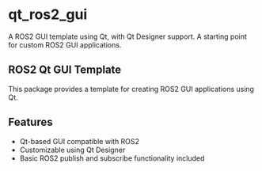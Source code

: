 # qt_ros2_gui
A ROS2 GUI template using Qt, with Qt Designer support. A starting point for custom ROS2 GUI applications.

## ROS2 Qt GUI Template

This package provides a template for creating ROS2 GUI applications using Qt.

## Features

- Qt-based GUI compatible with ROS2
- Customizable using Qt Designer
- Basic ROS2 publish and subscribe functionality included
